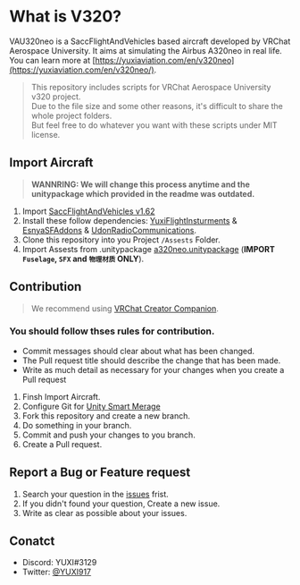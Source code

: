 # What is V320?
VAU320neo is a SaccFlightAndVehicles based aircraft developed by VRChat Aerospace University. It aims at simulating the Airbus A320neo in real life.  
You can learn more at [https://yuxiaviation.com/en/v320neo](https://yuxiaviation.com/en/v320neo/).  

> This repository includes scripts for VRChat Aerospace University v320 project.  
Due to the file size and some other reasons, it's difficult to share the whole project folders.  
But feel free to do whatever you want with these scripts under MIT license.

## Import Aircraft
> **WANNRING: We will change this process anytime and the unitypackage which provided in the readme was outdated.**
1. Import [SaccFlightAndVehicles v1.62](https://github.com/Sacchan-VRC/SaccFlightAndVehicles/releases)
2. Install these follow dependencies: [YuxiFlightInsturments](https://github.com/Heriyadi235/YuxiFlightInstrumentsforSF) & [EsnyaSFAddons](https://github.com/Esnya/EsnyaSFAddons) & [UdonRadioCommunications](https://github.com/esnya/UdonRadioCommunications).
3. Clone this repository into you Project `/Assests` Folder.
4. Import Assests from .unitypackage [a320neo.unitypackage](https://drive.misakal.xyz/api/raw/?path=/VAU320/a320neo.unitypackage) (**IMPORT `Fuselage`, `SFX` and `物理材质` ONLY**).

## Contribution
> We recommend using [VRChat Creator Companion](https://vcc.docs.vrchat.com/guides/getting-started/).
### You should follow thses rules for contribution.
- Commit messages should clear about what has been changed.
- The Pull request title should describe the change that has been made.
- Write as much detail as necessary for your changes when you create a Pull request

1. Finsh Import Aircraft.
2. Configure Git for [Unity Smart Merage](https://docs.unity.cn/2019.4/Documentation/Manual/SmartMerge.html)
3. Fork this repository and create a new branch.
4. Do something in your branch.
5. Commit and push your changes to you branch.
6. Create a Pull request.

## Report a Bug or Feature request
1. Search your question in the [issues](https://github.com/Heriyadi235/VAU320/issues) frist.
2. If you didn't found your question, Create a new issue.
3. Write as clear as possible about your issues.

## Conatct
- Discord: YUXI#3129
- Twitter: [@YUXI917](https://twitter.com/YUXI917)
